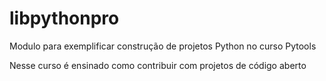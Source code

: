 # libpythonpro
Modulo para exemplificar construção de projetos Python no curso Pytools

Nesse curso é ensinado como contribuir com projetos de código aberto

